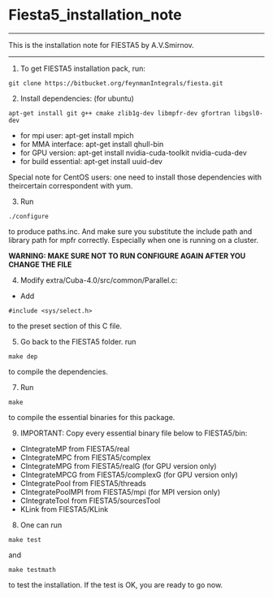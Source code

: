 # Fiesta5_installation_note

*******************************************************************************
This is the installation note for FIESTA5 by A.V.Smirnov. 
*******************************************************************************

1. To get FIESTA5 installation pack, run:

```
git clone https://bitbucket.org/feynmanIntegrals/fiesta.git 
```
2. Install dependencies: (for ubuntu)

```
apt-get install git g++ cmake zlib1g-dev libmpfr-dev gfortran libgsl0-dev
```
- for mpi user: apt-get install mpich
- for MMA interface: apt-get install qhull-bin
- for GPU version: apt-get install nvidia-cuda-toolkit nvidia-cuda-dev
- for build essential: apt-get install uuid-dev

Special note for CentOS users: one need to install those dependencies with theircertain correspondent with yum.

3. Run
```
./configure
```
to produce paths.inc. And make sure you substitute the include path and library path for mpfr correctly. Especially when one is running on a cluster. 

****WARNING: MAKE SURE NOT TO RUN CONFIGURE AGAIN AFTER YOU CHANGE THE FILE****

4. Modify extra/Cuba-4.0/src/common/Parallel.c:

- Add
```
#include <sys/select.h>
```
to the preset section of this C file.

5. Go back to the FIESTA5 folder. run 
```
make dep
```
to compile the dependencies.

7. Run
```
make
```
to compile the essential binaries for this package.

9. IMPORTANT: Copy every essential binary file below to FIESTA5/bin:

- CIntegrateMP from FIESTA5/real
- CIntegrateMPC from FIESTA5/complex
- CIntegrateMPG from FIESTA5/realG (for GPU version only)
- CIntegrateMPCG from FIESTA5/complexG (for GPU version only)
- CIntegratePool from FIESTA5/threads 
- CIntegratePoolMPI from FIESTA5/mpi (for MPI version only)
- CIntegrateTool from FIESTA5/sourcesTool
- KLink from FIESTA5/KLink

8. One can run
```
make test
```
and
```
make testmath
```
to test the installation.
If the test is OK, you are ready to go now. 
